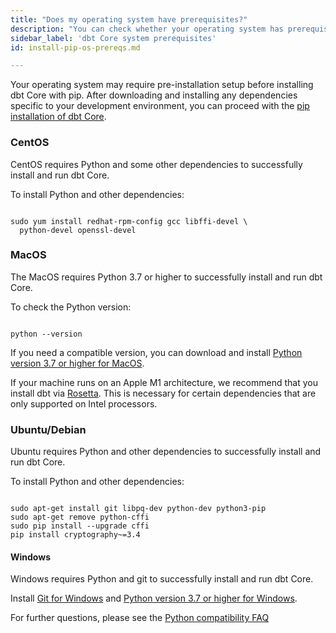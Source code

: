 ```yaml
---
title: "Does my operating system have prerequisites?"
description: "You can check whether your operating system has prerequisites for installing dbt Core."
sidebar_label: 'dbt Core system prerequisites'
id: install-pip-os-prereqs.md

---
```


Your operating system may require pre-installation setup before installing dbt Core with pip. After downloading and installing any dependencies specific to your development environment, you can proceed with the [pip installation of dbt Core](/docs/get-started/pip-install).

### CentOS

CentOS requires Python and some other dependencies to successfully install and run dbt Core.

To install Python and other dependencies:

```shell

sudo yum install redhat-rpm-config gcc libffi-devel \
  python-devel openssl-devel

```

### MacOS

The MacOS requires Python 3.7 or higher to successfully install and run dbt Core.

To check the Python version:

```shell

python --version

```

If you need a compatible version, you can download and install [Python version 3.7 or higher for MacOS](https://www.python.org/downloads/macos).

If your machine runs on an Apple M1 architecture, we recommend that you install dbt via [Rosetta](https://support.apple.com/en-us/HT211861). This is necessary for certain dependencies that are only supported on Intel processors.
### Ubuntu/Debian

Ubuntu requires Python and other dependencies to successfully install and run dbt Core.

To install Python and other dependencies:

```shell

sudo apt-get install git libpq-dev python-dev python3-pip
sudo apt-get remove python-cffi
sudo pip install --upgrade cffi
pip install cryptography~=3.4

```

#### Windows

Windows requires Python and git to successfully install and run dbt Core.

Install [Git for Windows](https://git-scm.com/downloads) and [Python version 3.7 or higher for Windows](https://www.python.org/downloads/windows/).

For further questions, please see the [Python compatibility FAQ](/docs/faqs/Core/install-python-compatibility)
